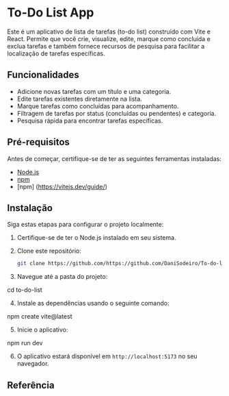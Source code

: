 # To-Do List App

Este é um aplicativo de lista de tarefas (to-do list) construído com Vite e React. Permite que você crie, visualize, edite, marque como concluída e exclua tarefas e também fornece recursos de pesquisa para facilitar a localização de tarefas específicas.

## Funcionalidades

- Adicione novas tarefas com um título e uma categoria.
- Edite tarefas existentes diretamente na lista.
- Marque tarefas como concluídas para acompanhamento.
- Filtragem de tarefas por status (concluídas ou pendentes) e categoria.
- Pesquisa rápida para encontrar tarefas específicas.

## Pré-requisitos

Antes de começar, certifique-se de ter as seguintes ferramentas instaladas:

- [Node.js](https://nodejs.org/)
- [npm](https://www.npmjs.com/)
- [npm] (https://vitejs.dev/guide/)

## Instalação

Siga estas etapas para configurar o projeto localmente:

1. Certifique-se de ter o Node.js instalado em seu sistema.

2. Clone este repositório:

   ```bash
   git clone https://github.com/https://github.com/DaniSodeiro/To-do-list
   ```

3. Navegue até a pasta do projeto:

cd to-do-list

4. Instale as dependências usando o seguinte comando:

npm create vite@latest

5. Inicie o aplicativo:

npm run dev

6. O aplicativo estará disponível em `http://localhost:5173` no seu navegador.

## Referência
